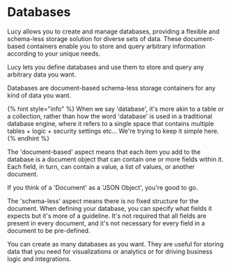 # Databases

Lucy allows you to create and manage databases, providing a flexible and schema-less storage solution for diverse sets of data. These document-based containers enable you to store and query arbitrary information according to your unique needs.

Lucy lets you define databases and use them to store and query any arbitrary data you want.

Databases are document-based schema-less storage containers for any kind of data you want.

{% hint style="info" %}
When we say 'database', it's more akin to a table or a collection, rather than how the word 'database' is used in a traditional database engine, where it refers to a single space that contains multiple tables + logic + security settings etc... We're trying to keep it simple here.
{% endhint %}



The 'document-based' aspect means that each item you add to the database is a document object that can contain one or more fields within it. Each field, in turn, can contain a value, a list of values, or another document.&#x20;

If you think of a 'Document' as a 'JSON Object', you're good to go.



The 'schema-less' aspect means there is no fixed structure for the document. When defining your database, you can specify what fields it expects but it's more of a guideline. It's not required that all fields are present in every document, and it's not necessary for every field in a document to be pre-defined.



You can create as many databases as you want. They are useful for storing data that you need for visualizations or analytics or for driving business logic and integrations.
